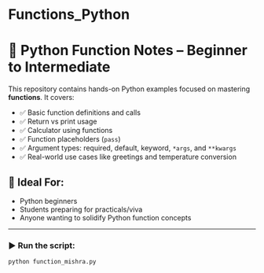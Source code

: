 # Functions_Python
# 📘 Python Function Notes – Beginner to Intermediate

This repository contains hands-on Python examples focused on mastering **functions**. It covers:

- ✅ Basic function definitions and calls  
- ✅ Return vs print usage  
- ✅ Calculator using functions  
- ✅ Function placeholders (`pass`)  
- ✅ Argument types: required, default, keyword, `*args`, and `**kwargs`  
- ✅ Real-world use cases like greetings and temperature conversion

## 🧪 Ideal For:
- Python beginners
- Students preparing for practicals/viva
- Anyone wanting to solidify Python function concepts

---

### ▶️ Run the script:
```bash
python function_mishra.py
